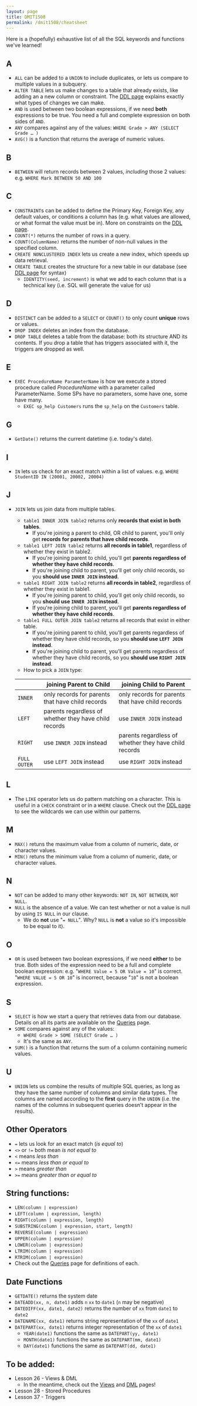 ```yaml
---
layout: page
title: DMIT1508
permalink: /dmit1508/cheatsheet
---
```


Here is a (hopefully) exhaustive list of all the SQL keywords and functions we've learned!

## A
- `ALL` can be added to a `UNION` to include duplicates, or lets us compare to multiple values in a subquery.
- `ALTER TABLE` lets us make changes to a table that already exists, like adding an a new column or constraint. The [DDL page](./DDL) explains exactly what types of changes we can make.
- `AND` is used between two boolean expressions, if we need **both** expressions to be true. You need a full and complete expression on both sides of `AND`.
- `ANY` compares against any of the values:
`WHERE Grade > ANY (SELECT Grade … )`
- `AVG()` is a function that returns the average of numeric values.

## B
- `BETWEEN` will return records between 2 values, *including* those 2 values: e.g. `WHERE Mark BETWEEN 50 AND 100`

## C
- `CONSTRAINT`s can be added to define the Primary Key, Foreign Key, any default values, or conditions a column has (e.g. what values are allowed, or what format the value must be in). More on constraints on the [DDL page](./DDL).
- `COUNT(*)` returns the number of rows in a query.
- `COUNT(ColumnName)` returns the number of non-null values in the specified column.
- `CREATE NONCLUSTERED INDEX` lets us create a new index, which speeds up data retrieval.
- `CREATE TABLE` creates the structure for a new table in our database (see [DDL page](./DDL) for syntax)
    - `IDENTITY(seed, increment)` is what we add to each column that is a technical key (i.e. SQL will generate the value for us)

## D
- `DISTINCT` can be added to a `SELECT` or `COUNT()` to only count **unique** rows or values.
- `DROP INDEX` deletes an index from the database.
- `DROP TABLE` deletes a table from the database: both its structure AND its contents. If you drop a table that has triggers associated with it, the triggers are dropped as well.

## E
- `EXEC ProcedureName ParameterName` is how we execute a stored procedure called *ProcedureName* with a parameter called ParameterName. Some SPs have no parameters, some have one, some have many.
    - `EXEC sp_help Customers` runs the `sp_help` on the `Customers` table.

## G
- `GetDate()` returns the current datetime (i.e. today's date).

## I
- `IN` lets us check for an exact match within a list of values. e.g. `WHERE StudentID IN (20001, 20002, 20004)`

## J
- `JOIN` lets us join data from multiple tables.
    - `table1 INNER JOIN table2` returns only **records that exist in both tables**. 
        + If you're joining a parent to child, OR child to parent, you'll only get **records for parents that have child records**.
    - `table1 LEFT JOIN table2` returns **all records in table1**, regardless of whether they exist in table2.
        + If you're joining parent to child, you'll get **parents regardless of whether they have child records**.
        + If you're joining child to parent, you'll get only child records, so you **should use `INNER JOIN` instead**.
    - `table1 RIGHT JOIN table2` returns **all records in table2**, regardless of whether they exist in table1.
        + If you're joining parent to child, you'll get only child records, so you **should use `INNER JOIN` instead**.
        + If you're joining child to parent, you'll get **parents regardless of whether they have child records**.
    - `table1 FULL OUTER JOIN table2` returns all records that exist in either table.
        + If you're joining parent to child, you'll get parents regardless of whether they have child records, so you **should use `LEFT JOIN` instead**.
        + If you're joining child to parent, you'll get parents regardless of whether they have child records, so you **should use `RIGHT JOIN` instead**.
    + How to pick a `JOIN` type:

    |  | joining Parent to Child | joining Child to Parent
    | -----  |  ----- | -----
    | `INNER` | only records for parents that have child records | only records for parents that have child records
    | `LEFT`  |  parents regardless of whether they have child records | use `INNER JOIN` instead
    | `RIGHT`  |  use `INNER JOIN` instead | parents regardless of whether they have child records
    | `FULL OUTER`  |  use `LEFT JOIN` instead | use `RIGHT JOIN` instead


## L
- The `LIKE` operator lets us do pattern matching on a character. This is useful in a `CHECK` constraint or in a `WHERE` clause. Check out the [DDL page](./DDL) to see the wildcards we can use within our patterns.

## M
- `MAX()` retuns the maximum value from a column of numeric, date, or character values.
- `MIN()` retuns the minimum value from a column of numeric, date, or character values.

## N
- `NOT` can be added to many other keywords: `NOT IN`, `NOT BETWEEN`, `NOT NULL`.
- `NULL` is the absence of a value. We can test whether or not a value is null by using `IS NULL` in our clause.
    + We do **not** use "`= NULL`". Why? `NULL` is **not** a value so it's impossible to be equal to it).


## O
- `OR` is used between two boolean expressions, if we need **either** to be true. Both sides of the expression need to be a full and complete boolean expression:
    e.g. "`WHERE Value = 5 OR Value = 10`" is correct. "`WHERE VALUE = 5 OR 10`" is incorrect, because "`10`" is not a boolean expression.


## S
- `SELECT` is how we start a query that retrieves data from our database. Details on all its parts are available on the [Queries](./queries) page.
- `SOME` compares against any of the values:
    + `WHERE Grade > SOME (SELECT Grade … )` 
    + It's the same as `ANY`.
- `SUM()` is a function that returns the sum of a column containing numeric values.

## U
- `UNION` lets us combine the results of multiple SQL queries, as long as they have the same number of columns and similar data types. The columns are named according to the **first** query in the `UNION` (i.e. the names of the columns in subsequent queries doesn't appear in the results).

## Other Operators
- `=` lets us look for an exact match (*is equal to*)
- `<>` or `!=` both mean *is not equal to*
- `<` means *less than*
- `<=` means *less than or equal to*
- `>` means *greater than*
- `>=` means *greater than or equal to*

## String functions:
+ `LEN(column | expression) `
+ `LEFT(column | expression, length) `
+ `RIGHT(column | expression, length) `
+ `SUBSTRING(column | expression, start, length) `
+ `REVERSE(column | expression) `
+ `UPPER(column | expression) `
+ `LOWER(column | expression) `
+ `LTRIM(column | expression) `
+ `RTRIM(column | expression)` 
+ Check out the [Queries](./queries) page for definitions of each.

## Date Functions
+ `GETDATE()` returns the system date
+ `DATEADD(xx, n, date1)` adds `n` `xx` to `date1` (`n` may be negative)
+ `DATEDIFF(xx, date1, date2)` returns the number of `xx` from `date1` to `date2`
+ `DATENAME(xx, date1)` returns string representation of the `xx` of `date1`
+ `DATEPART(xx, date1)` returns integer representation of the `xx` of `date1`
    + `YEAR(date1)` functions the same as `DATEPART(yy, date1)`
    + `MONTH(date1)` functions the same as `DATEPART(mm, date1)`
    + `DAY(date1)` functions the same as `DATEPART(dd, date1)`

## To be added:
+ Lesson 26 - Views & DML
    + In the meantime, check out the [Views](./views) and [DML](./DML) pages!
+ Lesson 28 - Stored Procedures
+ Lesson 37 - Triggers